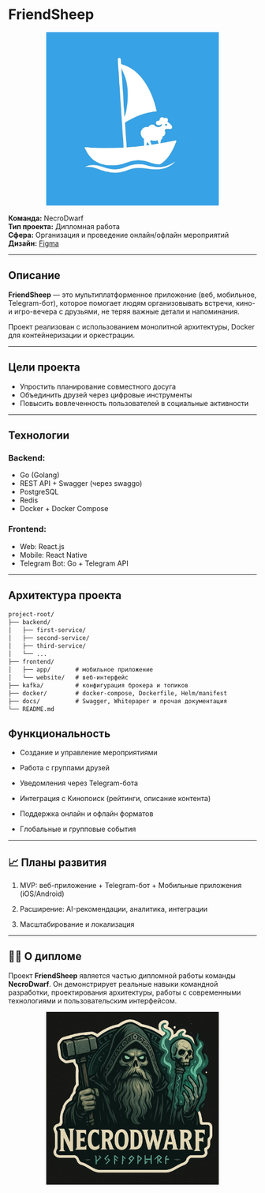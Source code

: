 # FriendSheep

<div align="center">
  <img src="./assets/logo-app.jpg" alt="FriendSheep Logo" width="350">
</div>

**Команда:** NecroDwarf  
**Тип проекта:** Дипломная работа  
**Сфера:** Организация и проведение онлайн/офлайн мероприятий  
**Дизайн:** [Figma](https://www.figma.com/design/8KAL0DWM5TzdIcL45NiOgs/FriendShip?node-id=0-1&t=ZhU9IIhvY80N8Mw9-1)

---

## Описание

**FriendSheep** — это мультиплатформенное приложение (веб, мобильное, Telegram-бот), которое помогает людям организовывать встречи, кино- и игро-вечера с друзьями, не теряя важные детали и напоминания.

Проект реализован с использованием монолитной архитектуры, Docker для контейнеризации и оркестрации.

---

## Цели проекта

- Упростить планирование совместного досуга
- Объединить друзей через цифровые инструменты
- Повысить вовлеченность пользователей в социальные активности

---

## Технологии

### Backend:

- Go (Golang)
- REST API + Swagger (через swaggo)
- PostgreSQL
- Redis
- Docker + Docker Compose

### Frontend:

- Web: React.js
- Mobile: React Native
- Telegram Bot: Go + Telegram API

---

## Архитектура проекта

```plaintext
project-root/
├── backend/
│   ├── first-service/
│   ├── second-service/
│   ├── third-service/
│   └── ...
├── frontend/
│   ├── app/       # мобильное приложение
│   └── website/   # веб-интерфейс
├── kafka/         # конфигурация брокера и топиков
├── docker/        # docker-compose, Dockerfile, Helm/manifest
├── docs/          # Swagger, Whitepaper и прочая документация
└── README.md
```

## Функциональность

- Создание и управление мероприятиями

- Работа с группами друзей

- Уведомления через Telegram-бота

- Интеграция с Кинопоиск (рейтинги, описание контента)

- Поддержка онлайн и офлайн форматов

- Глобальные и групповые события

---

## 📈 Планы развития

1. MVP: веб-приложение + Telegram-бот + Мобильные приложения (iOS/Android)

2. Расширение: AI-рекомендации, аналитика, интеграции

3. Масштабирование и локализация

---

## 👨‍🎓 О дипломе

Проект **FriendSheep** является частью дипломной работы команды **NecroDwarf**. Он демонстрирует реальные навыки командной разработки, проектирования архитектуры, работы с современными технологиями и пользовательским интерфейсом.

<div align="center">
  <img src=".\assets\logo-necrodwarf.jpg" alt="FriendSheep Logo" width="350">
</div>
